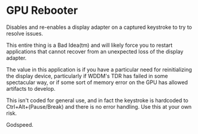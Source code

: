 GPU Rebooter
============
Disables and re-enables a display adapter on a captured keystroke to try to resolve issues.

This entire thing is a Bad Idea(tm) and will likely force you to restart applications that cannot recover from an unexpected loss of the display adapter.

The value in this application is if you have a particular need for reinitializing the display device, particularly if WDDM's TDR has failed in some spectacular way, or if some sort of memory error on the GPU has allowed artifacts to develop.

This isn't coded for general use, and in fact the keystroke is hardcoded to Ctrl+Alt+(Pause/Break) and there is no error handling. Use this at your own risk.

Godspeed.
